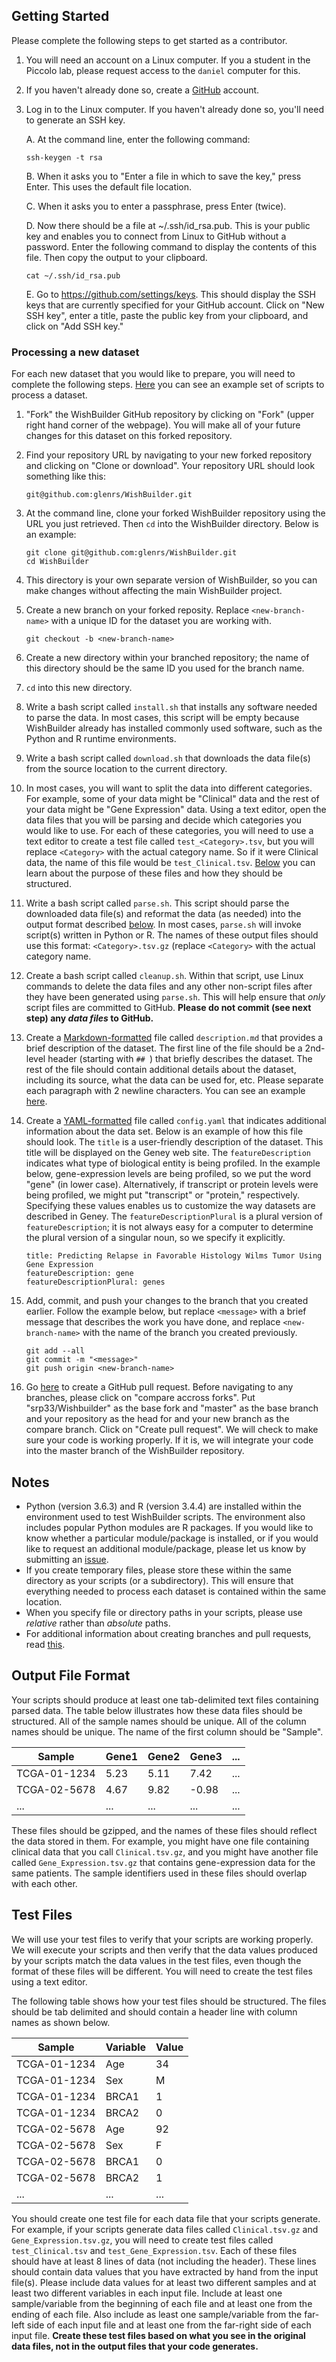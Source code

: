 ## Getting Started

Please complete the following steps to get started as a contributor.

1. You will need an account on a Linux computer. If you a student in the Piccolo lab, please request access to the ```daniel``` computer for this. 

2. If you haven't already done so, create a [GitHub](https://github.com) account.

3. Log in to the Linux computer. If you haven't already done so, you'll need to generate an SSH key.

    A. At the command line, enter the following command:

    ```
    ssh-keygen -t rsa
    ```

    B. When it asks you to "Enter a file in which to save the key," press Enter. This uses the default file location.

    C. When it asks you to enter a passphrase, press Enter (twice).

    D. Now there should be a file at ~/.ssh/id_rsa.pub. This is your public key and enables you to connect from Linux to GitHub without a password. Enter the following command to display the contents of this file. Then copy the output to your clipboard.

    ```
    cat ~/.ssh/id_rsa.pub
    ```
  
    E. Go to https://github.com/settings/keys. This should display the SSH keys that are currently specified for your GitHub account. Click on "New SSH key", enter a title, paste the public key from your clipboard, and click on "Add SSH key."

### Processing a new dataset

For each new dataset that you would like to prepare, you will need to complete the following steps. [Here](https://github.com/srp33/WishBuilder/tree/master/ICGC_BRCA-US_exp_seq/) you can see an example set of scripts to process a dataset.

1. "Fork" the WishBuilder GitHub repository by clicking on "Fork" (upper right hand corner of the webpage). You will make all of your future changes for this dataset on this forked repository.

2. Find your repository URL by navigating to your new forked repository and clicking on "Clone or download". Your repository URL should look something like this:

    ```
    git@github.com:glenrs/WishBuilder.git
    ```

3. At the command line, clone your forked WishBuilder repository using the URL you just retrieved. Then ```cd``` into the WishBuilder directory. Below is an example:

    ```
    git clone git@github.com:glenrs/WishBuilder.git
    cd WishBuilder
    ```

4. This directory is your own separate version of WishBuilder, so you can make changes without affecting the main WishBuilder project.

5. Create a new branch on your forked reposity. Replace `<new-branch-name>` with a unique ID for the dataset you are working with.

    ```
    git checkout -b <new-branch-name>
    ```

6. Create a new directory within your branched repository; the name of this directory should be the same ID you used for the branch name.

7. `cd` into this new directory.

8. Write a bash script called `install.sh` that installs any software needed to parse the data. In most cases, this script will be empty because WishBuilder already has installed commonly used software, such as the Python and R runtime environments.

9. Write a bash script called `download.sh` that downloads the data file(s) from the source location to the current directory.

10. In most cases, you will want to split the data into different categories. For example, some of your data might be "Clinical" data and the rest of your data might be "Gene Expression" data. Using a text editor, open the data files that you will be parsing and decide which categories you would like to use. For each of these categories, you will need to use a text editor to create a test file called `test_<Category>.tsv`, but you will replace `<Category>` with the actual category name. So if it were Clinical data, the name of this file would be `test_Clinical.tsv`. [Below](#test-files) you can learn about the purpose of these files and how they should be structured.

11. Write a bash script called `parse.sh`. This script should parse the downloaded data file(s) and reformat the data (as needed) into the output format described [below](#output-file-format). In most cases, `parse.sh` will invoke script(s) written in Python or R. The names of these output files should use this format: `<Category>.tsv.gz` (replace `<Category>` with the actual category name.

12. Create a bash script called `cleanup.sh`. Within that script, use Linux commands to delete the data files and any other non-script files after they have been generated using `parse.sh`. This will help ensure that *only* script files are committed to GitHub. **Please do not commit (see next step) any *data files* to GitHub.**

13. Create a [Markdown-formatted](https://guides.github.com/features/mastering-markdown/) file called `description.md` that provides a brief description of the dataset. The first line of the file should be a 2nd-level header (starting with `## `) that briefly describes the dataset. The rest of the file should contain additional details about the dataset, including its source, what the data can be used for, etc. Please separate each paragraph with 2 newline characters. You can see an example [here](https://github.com/srp33/WishBuilder/blob/master/ICGC_BRCA-US_exp_seq/).

14. Create a [YAML-formatted](https://en.wikipedia.org/wiki/YAML) file called `config.yaml` that indicates additional information about the data set. Below is an example of how this file should look. The `title` is a user-friendly description of the dataset. This title will be displayed on the Geney web site. The `featureDescription` indicates what type of biological entity is being profiled. In the example below, gene-expression levels are being profiled, so we put the word "gene" (in lower case). Alternatively, if transcript or protein levels were being profiled, we might put "transcript" or "protein," respectively. Specifying these values enables us to customize the way datasets are described in Geney. The `featureDescriptionPlural` is a plural version of `featureDescription`; it is not always easy for a computer to determine the plural version of a singular noun, so we specify it explicitly.

    ```
    title: Predicting Relapse in Favorable Histology Wilms Tumor Using Gene Expression
    featureDescription: gene
    featureDescriptionPlural: genes
    ```

15. Add, commit, and push your changes to the branch that you created earlier. Follow the example below, but replace `<message>` with a brief message that describes the work you have done, and replace `<new-branch-name>` with the name of the branch you created previously.

    ```
    git add --all
    git commit -m "<message>"
    git push origin <new-branch-name>
    ```

16. Go [here](https://github.com/srp33/WishBuilder/compare?expand=1) to create a GitHub pull request. Before navigating to any branches, please click on "compare accross forks". Put "srp33/Wishbuilder" as the base fork and "master" as the base branch and your repository as the head for and your new branch as the compare branch. Click on "Create pull request". We will check to make sure your code is working properly. If it is, we will integrate your code into the master branch of the WishBuilder repository.

## Notes

- Python (version 3.6.3) and R (version 3.4.4) are installed within the environment used to test WishBuilder scripts. The environment also includes popular Python modules are R packages. If you would like to know whether a particular module/package is installed, or if you would like to request an additional module/package, please let us know by submitting an [issue](https://github.com/srp33/WishBuilder/issues).
- If you create temporary files, please store these within the same directory as your scripts (or a subdirectory). This will ensure that everything needed to process each dataset is contained within the same location.
- When you specify file or directory paths in your scripts, please use *relative* rather than *absolute* paths.
- For additional information about creating branches and pull requests, read [this](https://gist.github.com/Chaser324/ce0505fbed06b947d962).

## Output File Format

Your scripts should produce at least one tab-delimited text files containing parsed data. The table below illustrates how these data files should be structured. All of the sample names should be unique. All of the column names should be unique. The name of the first column should be "Sample".

| Sample       | Gene1 | Gene2 | Gene3 | ... |
|--------------|---------------- |---------------- |---------------- |-----|
| TCGA-01-1234 | 5.23            | 5.11            | 7.42            | ... |
| TCGA-02-5678 | 4.67            | 9.82            | -0.98           | ... |
| ...          | ...             | ...             | ...             | ...   |

 These files should be gzipped, and the names of these files should reflect the data stored in them. For example, you might have one file containing clinical data that you call `Clinical.tsv.gz`, and you might have another file called `Gene_Expression.tsv.gz` that contains gene-expression data for the same patients. The sample identifiers used in these files should overlap with each other.

## Test Files

We will use your test files to verify that your scripts are working properly. We will execute your scripts and then verify that the data values produced by your scripts match the data values in the test files, even though the format of these files will be different. You will need to create the test files using a text editor.

The following table shows how your test files should be structured. The files should be tab delimited and should contain a header line with column names as shown below.

| Sample       | Variable | Value |
|--------------|----------|-------|
| TCGA-01-1234 | Age      | 34    |
| TCGA-01-1234 | Sex      | M     |
| TCGA-01-1234 | BRCA1    | 1     |
| TCGA-01-1234 | BRCA2    | 0     |
| TCGA-02-5678 | Age      | 92    |
| TCGA-02-5678 | Sex      | F     |
| TCGA-02-5678 | BRCA1    | 0     |
| TCGA-02-5678 | BRCA2    | 1     |
| ...          | ...      | ...   |

You should create one test file for each data file that your scripts generate. For example, if your scripts generate data files called `Clinical.tsv.gz` and `Gene_Expression.tsv.gz`, you will need to create test files called `test_Clinical.tsv` and `test_Gene_Expression.tsv`. Each of these files should have at least 8 lines of data (not including the header). These lines should contain data values that you have extracted by hand from the input file(s). Please include data values for at least two different samples and at least two different variables in each input file. Include at least one sample/variable from the beginning of each file and at least one from the ending of each file. Also include as least one sample/variable from the far-left side of each input file and at least one from the far-right side of each input file. **Create these test files based on what you see in the original data files, not in the output files that your code generates.**
